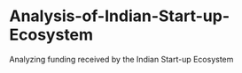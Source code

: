 # Analysis-of-Indian-Start-up-Ecosystem
Analyzing funding received by the Indian Start-up Ecosystem 
